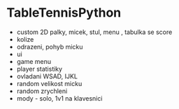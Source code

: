# TableTennisPython

- custom 2D palky, micek, stul, menu , tabulka se score
- kolize 
- odrazeni, pohyb micku
- ui
- game menu
- player statistiky
- ovladani WSAD, IJKL
- random velikost micku
- random zrychleni 
- mody - solo, 1v1 na klavesnici
